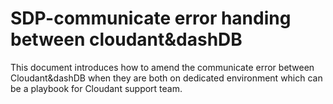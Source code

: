 # SDP-communicate error handing between cloudant&dashDB
This document introduces how to amend the communicate error between Cloudant&dashDB when they are both on dedicated environment which can be a playbook for Cloudant support team.
